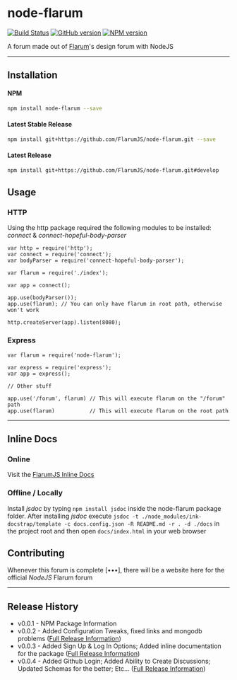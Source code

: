 # node-flarum


[![Build Status](https://travis-ci.org/FlarumJS/node-flarum.svg?branch=master)](https://travis-ci.org/FlarumJS/node-flarum) [![GitHub version](https://badge.fury.io/gh/FlarumJS%2Fnode-flarum.svg)](https://badge.fury.io/gh/FlarumJS%2Fnode-flarum) [![NPM version](https://badge.fury.io/js/node-flarum.svg)](https://badge.fury.io/js/node-flarum)

A forum made out of [Flarum](http://flarum.org)'s design forum with NodeJS

---

## Installation

#### NPM
```sh
npm install node-flarum --save
```

#### Latest Stable Release
```sh
npm install git+https://github.com/FlarumJS/node-flarum.git --save
```

#### Latest Release
```sh
npm install git+https://github.com/FlarumJS/node-flarum.git#develop
```

## Usage

### HTTP

Using the http package required the following modules to be installed: *connect* & *connect-hopeful-body-parser*

```node
var http = require('http');
var connect = require('connect');
var bodyParser = require('connect-hopeful-body-parser');

var flarum = require('./index');

var app = connect();

app.use(bodyParser());
app.use(flarum); // You can only have flarum in root path, otherwise won't work

http.createServer(app).listen(8080);
```

### Express

```node
var flarum = require('node-flarum');

var express = require('express');
var app = express();

// Other stuff

app.use('/forum', flarum) // This will execute flarum on the "/forum" path
app.use(flarum)           // This will execute flarum on the root path
```

---

## Inline Docs

### Online
Visit the [FlarumJS Inline Docs](http://flarumjs.github.io/docs/)

### Offline / Locally
Install *jsdoc* by typing `npm install jsdoc` inside the node-flarum package folder. After installing *jsdoc* execute
```jsdoc -t ./node_modules/ink-docstrap/template -c docs.config.json -R README.md -r . -d ./docs```
in the project root and then open `docs/index.html` in your web browser



## Contributing

Whenever this forum is complete [•••], there will be a website here for the official *NodeJS* Flarum forum

---

## Release History

* v0.0.1 - NPM Package Information
* v0.0.2 - Added Configuration Tweaks, fixed links and mongodb problems ([Full Release Information](https://github.com/FlarumJS/node-flarum/releases/tag/v0.0.2))
* v0.0.3 - Added Sign Up & Log In Options; Added inline documentation for the package ([Full Release Information](https://github.com/FlarumJS/node-flarum/releases/tag/v0.0.3))
* v0.0.4 - Added Github Login; Added Ability to Create Discussions; Updated Schemas for the better; Etc... ([Full Release Information](https://github.com/FlarumJS/node-flarum/releases/tag/v0.0.4))
